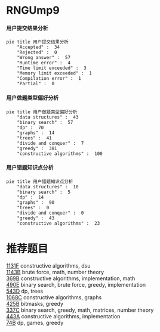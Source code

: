 # RNGUmp9

<!-- tabs:start -->



#### **用户提交结果分析**

```mermaid
pie title 用户提交结果分析
    "Accepted" :  34
    "Rejected" :  0
    "Wrong answer" :  57
    "Runtime error" :  4
    "Time limit exceeded" :  3
    "Memory limit exceeded" :  1
    "Compilation error" :  1
    "Partial" :  0
```

#### **用户做题类型偏好分析**

```mermaid
pie title 用户做题类型偏好分析
    "data structures" :  43
    "binary search" :  57
    "dp" :  70
    "graphs" :  14
    "trees" :  41
    "divide and conquer" :  7
    "greedy" :  381
    "constructive algorithms" :  100
```
#### **用户错题知识点分析**

```mermaid
pie title 用户错题知识点分析
    "data structures" :  10
    "binary search" :  5
    "dp" :  14
    "graphs" :  90
    "trees" :  0
    "divide and conquer" :  0
    "greedy" :  43
    "constructive algorithms" :  23
```



<!-- tabs:end -->
# 推荐题目
[1131F](https://codeforces.com/contest/1131/problem/F)		constructive algorithms,
                        dsu		  
[1143B](https://codeforces.com/contest/1143/problem/B)		brute force,
                        math,
                        number theory		  
[369B](https://codeforces.com/contest/369/problem/B)		constructive algorithms,
                        implementation,
                        math		  
[490E](https://codeforces.com/contest/490/problem/E)		binary search,
                        brute force,
                        greedy,
                        implementation		  
[543D](https://codeforces.com/contest/543/problem/D)		dp,
                        trees		  
[1068C](https://codeforces.com/contest/1068/problem/C)		constructive algorithms,
                        graphs		  
[425B](https://codeforces.com/contest/425/problem/B)		bitmasks,
                        greedy		  
[337C](https://codeforces.com/contest/337/problem/C)		binary search,
                        greedy,
                        math,
                        matrices,
                        number theory		  
[443A](https://codeforces.com/contest/443/problem/A)		constructive algorithms,
                        implementation		  
[74B](https://codeforces.com/contest/74/problem/B)		dp,
                        games,
                        greedy		  
